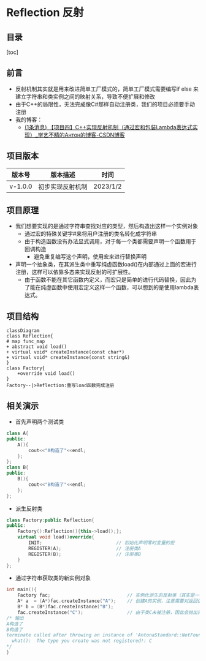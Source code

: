 # Reflection 反射

## 目录

[toc]

## 前言


- 反射机制其实就是用来改进简单工厂模式的，简单工厂模式需要编写if else 来建立字符串和类实例之间的映射关系，导致不便扩展和修改
- 由于C++的局限性，无法完成像C#那样自动注册类，我们的项目必须要手动注册
- 我的博客：
  - [(1条消息) 【项目四】C++实现反射机制（通过宏和包装Lambda表达式实现）_学艺不精的Антон的博客-CSDN博客](https://blog.csdn.net/yyy11280335/article/details/128524632?spm=1001.2014.3001.5502) 

## 项目版本

| 版本号  | 版本描述         | 时间     |
| ------- | ---------------- | -------- |
| v-1.0.0 | 初步实现反射机制 | 2023/1/2 |



## 项目原理

- 我们想要实现的是通过字符串查找对应的类型，然后构造出这样一个实例对象
  - 通过宏的特殊关键字#来将用户注册的类名转化成字符串
  - 由于构造函数没有办法显式调用，对于每一个类都需要声明一个函数用于回调构造
    - 避免重复编写这个声明，使用宏来进行替换声明
- 声明一个抽象类，在其派生类中重写纯虚函数load()在内部通过上面的宏进行注册，这样可以依靠多态来实现反射的可扩展性。
  - 由于函数不能在其它函数内定义，而宏只是简单的进行代码替换，因此为了能在纯虚函数中使用宏定义这样一个函数，可以想到的是使用lambda表达式。

## 项目结构

```mermaid
classDiagram
class Reflection{
# map func_map
+ abstract void load()
+ virtual void* createInstance(const char*)
+ virtual void* createInstance(const string&)
}
class Factory{
	+override void load()
}
Factory--|>Reflection:重写load函数完成注册
```

## 相关演示

- 首先声明两个测试类

```cpp
class A{
public:
    A(){
        cout<<"A构造了"<<endl;
    };
};
class B{
public:
    B(){
        cout<<"B构造了"<<endl;
    };
};
```

- 派生反射类

```cpp
class Factory:public Reflection{
public:
    Factory():Reflection(){this->load();};
    virtual void load()override{
        INIT;							// 初始化声明零时变量的宏
        REGISTER(A);					// 注册类A
        REGISTER(B);					// 注册类B
    }
};
```

- 通过字符串获取类的新实例对象

```cpp
int main(){
    Factory fac;							// 实例化派生的反射类（其实是一种广义的简单工厂）
    A* a  = (A*)fac.createInstance("A");	// 创建A的实例，注意需要对返回值类型进行强制转换
    B* b = (B*)fac.createInstance("B");
    fac.createInstance("C");				// 由于类C未被注册，因此会抛出异常
/* 输出
A构造了
B构造了
terminate called after throwing an instance of 'AntonaStandard::NotFound_Error'
  what():  The type you create was not registered!: C
*/
}
```



